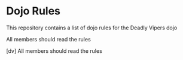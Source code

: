 Dojo Rules
==========

This repository contains a list of dojo rules for the Deadly Vipers dojo

All members should read the rules

[dv] All members should read the rules
